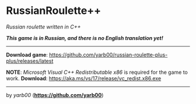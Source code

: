 # RussianRoulette++
*Russian roulette written in C++*

***This game is in Russian, and there is no English translation yet!***

-----

**Download game**: https://github.com/yarb00/russian-roulette-plus-plus/releases/latest


**NOTE**: *Microsoft Visual C++ Redistributable x86* is required for the game to work. **Download**: https://aka.ms/vs/17/release/vc_redist.x86.exe

-----

by *yarb00* (**https://github.com/yarb00**)
